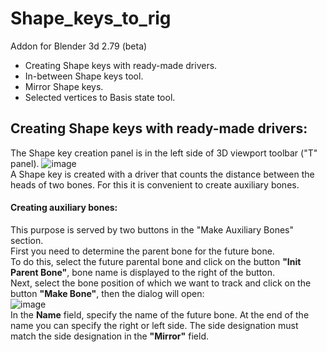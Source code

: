 # Shape_keys_to_rig
Addon for Blender 3d 2.79 (beta)

- Сreating Shape keys with ready-made drivers.
- In-between Shape keys tool.
- Mirror Shape keys.
- Selected vertices to Basis state tool.

## Сreating Shape keys with ready-made drivers:
The Shape key creation panel is in the left side of 3D viewport toolbar ("T" panel).
![image](https://user-images.githubusercontent.com/22092835/58975072-bb7b2a00-87cc-11e9-86eb-336791d23f20.png) <br/>
A Shape key is created with a driver that counts the distance between the heads of two bones. For this it is convenient to create auxiliary bones.
#### Сreating auxiliary bones:
This purpose is served by two buttons in the "Make Auxiliary Bones" section.<br/>
First you need to determine the parent bone for the future bone.<br/>
To do this, select the future parental bone and click on the button **"Init Parent Bone"**, bone name is displayed to the right of the button.<br/>
Next, select the bone position of which we want to track and click on the button **"Make Bone"**, then the dialog will open:<br/>
![image](https://user-images.githubusercontent.com/22092835/58978855-6c85c280-87d5-11e9-9563-8b7a5623fdd0.png)<br/>
In the **Name** field, specify the name of the future bone. At the end of the name you can specify the right or left side. The side designation must match the side designation in the **"Mirror"** field.
